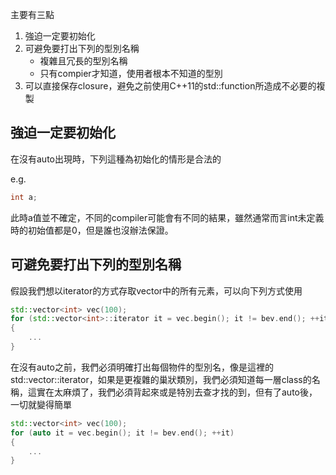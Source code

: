 主要有三點
1. 強迫一定要初始化
2. 可避免要打出下列的型別名稱
    - 複雜且冗長的型別名稱
    - 只有compier才知道，使用者根本不知道的型別
3. 可以直接保存closure，避免之前使用C++11的std::function所造成不必要的複製

## 強迫一定要初始化
在沒有auto出現時，下列這種為初始化的情形是合法的

e.g.
```cpp
int a;
```

此時a值並不確定，不同的compiler可能會有不同的結果，雖然通常而言int未定義時的初始值都是0，但是誰也沒辦法保證。

## 可避免要打出下列的型別名稱
假設我們想以iterator的方式存取vector中的所有元素，可以向下列方式使用

```cpp
std::vector<int> vec(100);
for (std::vector<int>::iterator it = vec.begin(); it != bev.end(); ++it)
{
    ...
}
```

在沒有auto之前，我們必須明確打出每個物件的型別名，像是這裡的std::vector<int>::iterator，如果是更複雜的巢狀類別，我們必須知道每一層class的名稱，這實在太麻煩了，我們必須背起來或是特別去查才找的到，但有了auto後，一切就變得簡單

```cpp
std::vector<int> vec(100);
for (auto it = vec.begin(); it != bev.end(); ++it)
{
    ...
}
```